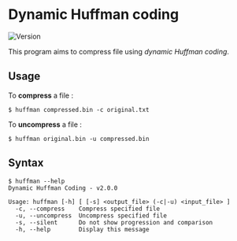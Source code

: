# Dynamic Huffman coding

![Version](https://img.shields.io/badge/version-2.0.0-brightgreen.svg)

This program aims to compress file using *dynamic Huffman coding*.

## Usage

To **compress** a file : 

``` shell
$ huffman compressed.bin -c original.txt
```

To **uncompress** a file :

``` shell
$ huffman original.bin -u compressed.bin
```

## Syntax

``` shell
$ huffman --help
Dynamic Huffman Coding - v2.0.0

Usage: huffman [-h] [ [-s] <output_file> (-c|-u) <input_file> ]
  -c, --compress    Compress specified file
  -u, --uncompress  Uncompress specified file
  -s, --silent      Do not show progression and comparison
  -h, --help        Display this message

```

